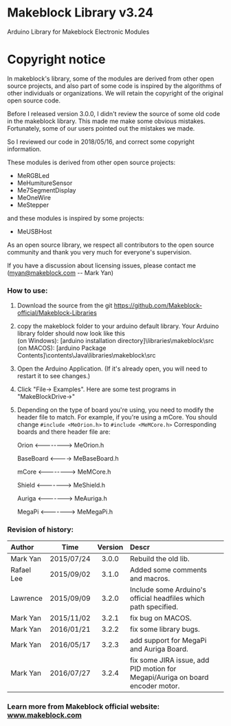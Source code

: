 # Makeblock Library v3.24

Arduino Library for Makeblock Electronic Modules

# Copyright notice

In makeblock's library, some of the modules are derived from other open source projects, and also part of some code is inspired by the algorithms of other individuals or organizations. We will retain the copyright of the original open source code.

Before I released version 3.0.0, I didn't review the source of some old code in the makeblock library. This made me make some obvious mistakes. Fortunately, some of our users pointed out the mistakes we made.

So I reviewed our code in 2018/05/16, and correct some copyright information.

These modules is derived from other open source projects:

- MeRGBLed
- MeHumitureSensor
- Me7SegmentDisplay
- MeOneWire
- MeStepper

and these modules is inspired by some projects:

- MeUSBHost

As an open source library, we respect all contributors to the open source community and thank you very much for everyone's supervision.

If you have a discussion about licensing issues, please contact me (myan@makeblock.com -- Mark Yan)

### How to use:

1. Download the source from the git https://github.com/Makeblock-official/Makeblock-Libraries

2. copy the makeblock folder to your arduino default library. Your Arduino library folder should now look like this  
   (on Windows): [arduino installation directory]\libraries\makeblock\src  
   (on MACOS): [arduino Package Contents]\contents\Java\libraries\makeblock\src

3. Open the Arduino Application. (If it's already open, you will need to restart it to see changes.)

4. Click "File-> Examples". Here are some test programs in "MakeBlockDrive->"

5. Depending on the type of board you're using, you need to modify the header file to match.
   For example, if you're using a mCore. You should change `#include <MeOrion.h>` to `#include <MeMCore.h>`
   Corresponding boards and there header file are:

   Orion <-------->  MeOrion.h

   BaseBoard <---->  MeBaseBoard.h

   mCore <-------->  MeMCore.h

   Shield <------->  MeShield.h

   Auriga <------->  MeAuriga.h

   MegaPi <------->  MeMegaPi.h
   
### Revision of history:

|Author      |       Time      |   Version    |    Descr     |
|:--------   |      :-----:    |   :----:     |    :-----    |
|Mark Yan    |     2015/07/24  |   3.0.0      |    Rebuild the old lib.|
|Rafael Lee  |     2015/09/02  |   3.1.0      |    Added some comments and macros.|
|Lawrence    |     2015/09/09  |   3.2.0      |    Include some Arduino's official headfiles which path specified.|
|Mark Yan    |     2015/11/02  |   3.2.1      |    fix bug on MACOS.|
|Mark Yan    |     2016/01/21  |   3.2.2      |    fix some library bugs.|
|Mark Yan    |     2016/05/17  |   3.2.3      |    add support for MegaPi and Auriga Board.|
|Mark Yan    |     2016/07/27  |   3.2.4      |    fix some JIRA issue, add PID motion for Megapi/Auriga on board encoder motor.|

### Learn more from Makeblock official website: www.makeblock.com
